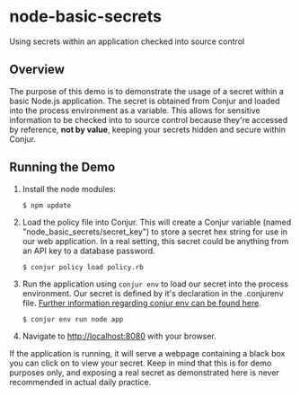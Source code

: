 # node-basic-secrets
Using secrets within an application checked into source control

## Overview
The purpose of this demo is to demonstrate the usage of a secret within a basic Node.js application. The secret is obtained from Conjur and loaded into the process environment as a variable. This allows for sensitive information to be checked into to source control because they're accessed by reference, **not by value**, keeping your secrets hidden and secure within Conjur.

## Running the Demo
1. Install the node modules:

    ```
    $ npm update
    ``` 
2. Load the policy file into Conjur. This will create a Conjur variable (named "node_basic_secrets/secret_key") to store a secret hex string for use in our web application. In a real setting, this secret could be anything from an API key to a database password.

    ```
    $ conjur policy load policy.rb
    ```
3. Run the application using `conjur env` to load our secret into the process environment. Our secret is defined by it's declaration in the .conjurenv file. [Further information regarding conjur env can be found here](https://developer.conjur.net/reference/tools/utilities/conjurenv).

    ```
    $ conjur env run node app
    ```
4. Navigate to [http://localhost:8080](http://localhost:8080) with your browser. 

If the application is running, it will serve a webpage containing a black box you can click on to view your secret. Keep in mind that this is for demo purposes only, and exposing a real secret as demonstrated here is never recommended in actual daily practice.
